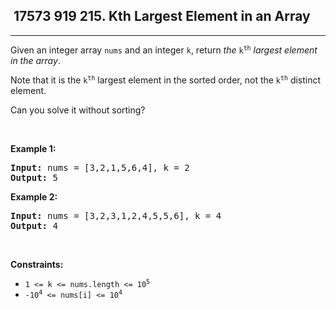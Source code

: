 <h2> 17573 919
215. Kth Largest Element in an Array</h2><hr><div><p>Given an integer array <code>nums</code> and an integer <code>k</code>, return <em>the</em> <code>k<sup>th</sup></code> <em>largest element in the array</em>.</p>

<p>Note that it is the <code>k<sup>th</sup></code> largest element in the sorted order, not the <code>k<sup>th</sup></code> distinct element.</p>

<p>Can you solve it without sorting?</p>

<p>&nbsp;</p>
<p><strong class="example">Example 1:</strong></p>
<pre><strong>Input:</strong> nums = [3,2,1,5,6,4], k = 2
<strong>Output:</strong> 5
</pre><p><strong class="example">Example 2:</strong></p>
<pre><strong>Input:</strong> nums = [3,2,3,1,2,4,5,5,6], k = 4
<strong>Output:</strong> 4
</pre>
<p>&nbsp;</p>
<p><strong>Constraints:</strong></p>

<ul>
	<li><code>1 &lt;= k &lt;= nums.length &lt;= 10<sup>5</sup></code></li>
	<li><code>-10<sup>4</sup> &lt;= nums[i] &lt;= 10<sup>4</sup></code></li>
</ul>
</div>